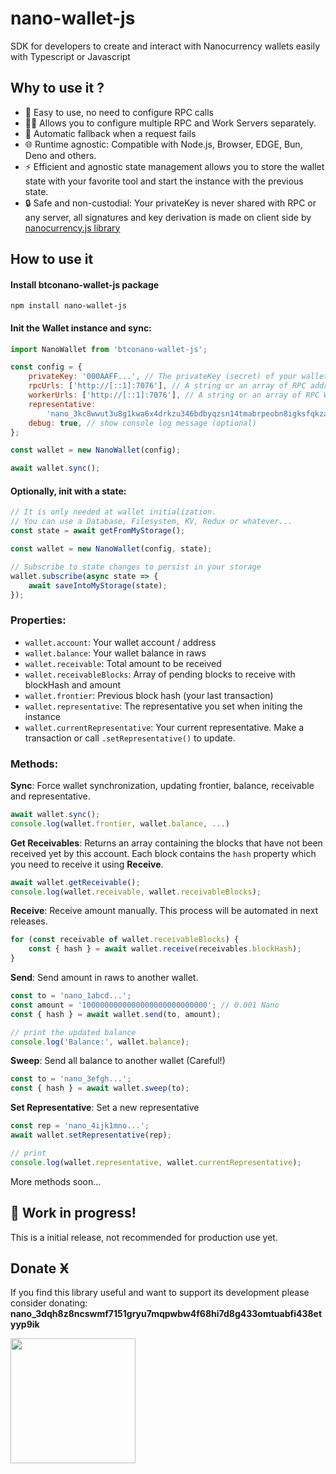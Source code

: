 # nano-wallet-js

SDK for developers to create and interact with Nanocurrency wallets easily with Typescript or Javascript

## Why to use it ?

- 🎉 Easy to use, no need to configure RPC calls
- 🧑‍💻 Allows you to configure multiple RPC and Work Servers separately.
- 👷 Automatic fallback when a request fails
- 🌐 Runtime agnostic: Compatible with Node.js, Browser, EDGE, Bun, Deno and others.
- ⚡️ Efficient and agnostic state management allows you to store the wallet state with your favorite tool and start the instance with the previous state.
- 🔒️ Safe and non-custodial: Your privateKey is never shared with RPC or any server, all signatures and key derivation is made on client side by [nanocurrency.js library](https://github.com/marvinroger/nanocurrency-js)

## How to use it

#### Install btconano-wallet-js package

```
npm install nano-wallet-js
```

#### Init the Wallet instance and sync:

```js
import NanoWallet from 'btconano-wallet-js';

const config = {
	privateKey: '000AAFF...', // The privateKey (secret) of your wallet (not the SEED, neither the MNEMONIC)
	rpcUrls: ['http://[::1]:7076'], // A string or an array of RPC addresses
	workerUrls: ['http://[::1]:7076'], // A string or an array of RPC Worker Server. Can be the same as rpcUrls
	representative:
		'nano_3kc8wwut3u8g1kwa6x4drkzu346bdbyqzsn14tmabrpeobn8igksfqkzajbb', // representative account
	debug: true, // show console log message (optional)
};

const wallet = new NanoWallet(config);

await wallet.sync();
```

#### Optionally, init with a state:

```js
// It is only needed at wallet initialization.
// You can use a Database, Filesystem, KV, Redux or whatever...
const state = await getFromMyStorage();

const wallet = new NanoWallet(config, state);

// Subscribe to state changes to persist in your storage
wallet.subscribe(async state => {
	await saveIntoMyStorage(state);
});
```

### Properties:

- `wallet.account`: Your wallet account / address
- `wallet.balance`: Your wallet balance in raws
- `wallet.receivable`: Total amount to be received
- `wallet.receivableBlocks`: Array of pending blocks to receive with blockHash and amount
- `wallet.frontier`: Previous block hash (your last transaction)
- `wallet.representative`: The representative you set when initing the instance
- `wallet.currentRepresentative`: Your current representative. Make a transaction or call `.setRepresentative()` to update.

### Methods:

**Sync**: Force wallet synchronization, updating frontier, balance, receivable and representative.

```js
await wallet.sync();
console.log(wallet.frontier, wallet.balance, ...)
```

**Get Receivables**:
Returns an array containing the blocks that have not been received yet by this account. Each block contains
the `hash` property which you need to receive it using **Receive**.

```js
await wallet.getReceivable();
console.log(wallet.receivable, wallet.receivableBlocks);
```

**Receive**: Receive amount manually. This process will be automated in next releases.

```js
for (const receivable of wallet.receivableBlocks) {
	const { hash } = await wallet.receive(receivables.blockHash);
}
```

**Send**: Send amount in raws to another wallet.

```js
const to = 'nano_1abcd...';
const amount = '1000000000000000000000000000'; // 0.001 Nano
const { hash } = await wallet.send(to, amount);

// print the updated balance
console.log('Balance:', wallet.balance);
```

**Sweep**: Send all balance to another wallet (Careful!)

```js
const to = 'nano_3efgh...';
const { hash } = await wallet.sweep(to);
```

**Set Representative**: Set a new representative

```js
const rep = 'nano_4ijk1mno...';
await wallet.setRepresentative(rep);

// print
console.log(wallet.representative, wallet.currentRepresentative);
```

More methods soon...

## 🚧 Work in progress!

This is a initial release, not recommended for production use yet.

## Donate Ӿ

If you find this library useful and want to support its development please consider donating:
**nano_3dqh8z8ncswmf7151gryu7mqpwbw4f68hi7d8g433omtuabfi438etyyp9ik**

<kbd><img src="https://i.ibb.co/Gs6yhv2/nano-wallet-js-qr-code.png" width="200px" height="200px" /></kbd>
